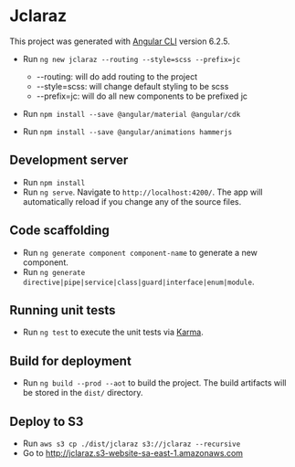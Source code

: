 # Jclaraz

This project was generated with [Angular CLI](https://github.com/angular/angular-cli) version 6.2.5.

* Run `ng new jclaraz --routing --style=scss --prefix=jc`

  * --routing: will do add routing to the project
  * --style=scss: will change default styling to be scss
  * --prefix=jc: will do all new components to be prefixed jc

* Run `npm install --save @angular/material @angular/cdk`
* Run `npm install --save @angular/animations hammerjs`

## Development server

* Run `npm install`
* Run `ng serve`. Navigate to `http://localhost:4200/`. The app will automatically reload if you change any of the source files.

## Code scaffolding

* Run `ng generate component component-name` to generate a new component. 
* Run `ng generate directive|pipe|service|class|guard|interface|enum|module`.

## Running unit tests

* Run `ng test` to execute the unit tests via [Karma](https://karma-runner.github.io).

## Build for deployment

* Run `ng build --prod --aot` to build the project. The build artifacts will be stored in the `dist/` directory.

## Deploy to S3

 * Run `aws s3 cp ./dist/jclaraz s3://jclaraz --recursive`
 * Go to http://jclaraz.s3-website-sa-east-1.amazonaws.com